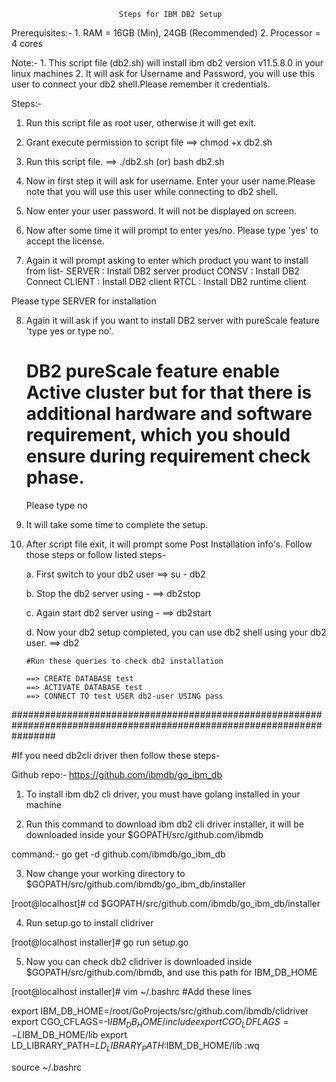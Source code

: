                             Steps for IBM DB2 Setup

Prerequisites:- 
    1. RAM = 16GB (Min), 24GB (Recommended)
    2. Processor = 4 cores

Note:- 
    1. This script file (db2.sh) will install ibm db2 version v11.5.8.0 in your linux machines
    2. It will ask for Username and Password, you will use this user to connect your db2 shell.Please remember it credentials.

Steps:-

1. Run this script file as root user, otherwise it will get exit.

2. Grant execute permission to script file
    ==> chmod +x db2.sh

3. Run this script file.
    ==> ./db2.sh                    (or) bash db2.sh

4. Now in first step it will ask for username. Enter your user name.Please note that you will use this user while connecting to db2 shell.

5. Now enter your user password. It will not be displayed on screen.

6. Now after some time it will prompt to enter yes/no. Please type 'yes' to accept the license.

7. Again it will prompt asking to enter which product you want to install from list-
SERVER : Install DB2 server product
CONSV : Install DB2 Connect
CLIENT : Install DB2 client
RTCL : Install DB2 runtime client

Please type SERVER for installation

8. Again it will ask if you want to install DB2 server with pureScale feature 'type yes or type no'.
    # DB2 pureScale feature enable Active cluster but for that there is additional hardware and software requirement, which you should ensure during requirement check phase.
    Please type no

9. It will take some time to complete the setup.

10. After script file exit, it will prompt some Post Installation info's. Follow those steps or follow listed steps-

    a. First switch to your db2 user
        ==> su - db2
    
    b. Stop the db2 server using -
        ==> db2stop

    c. Again start db2 server using -
        ==> db2start

    d. Now your db2 setup completed, you can use db2 shell using your db2 user.
        ==> db2
    
        #Run these queries to check db2 installation

        ==> CREATE DATABASE test
        ==> ACTIVATE DATABASE test
        ==> CONNECT TO test USER db2-user USING pass


########################################################################################################################

#If you need db2cli driver then follow these steps-

Github repo:- https://github.com/ibmdb/go_ibm_db

1. To install ibm db2 cli driver, you must have golang installed in your machine

2. Run this command to download ibm db2 cli driver installer, it will be downloaded inside your $GOPATH/src/github.com/ibmdb

  command:- go get -d github.com/ibmdb/go_ibm_db

3. Now change your working directory to $GOPATH/src/github.com/ibmdb/go_ibm_db/installer

  [root@localhost]# cd $GOPATH/src/github.com/ibmdb/go_ibm_db/installer

4. Run setup.go to install clidriver

  [root@localhost installer]# go run setup.go

5. Now you can check db2 clidriver is downloaded inside $GOPATH/src/github.com/ibmdb, and use this path for IBM_DB_HOME

  [root@localhost installer]# vim ~/.bashrc
  #Add these lines

  export IBM_DB_HOME=/root/GoProjects/src/github.com/ibmdb/clidriver
  export CGO_CFLAGS=-I$IBM_DB_HOME/include
  export CGO_LDFLAGS=-L$IBM_DB_HOME/lib
  export LD_LIBRARY_PATH=$LD_LIBRARY_PATH:$IBM_DB_HOME/lib
  :wq

  source ~/.bashrc

